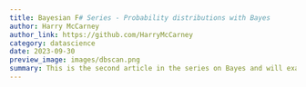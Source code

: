 ```yaml
---
title: Bayesian F# Series - Probability distributions with Bayes
author: Harry McCarney
author_link: https://github.com/HarryMcCarney
category: datascience
date: 2023-09-30
preview_image: images/dbscan.png
summary: This is the second article in the series on Bayes and will examine representing probability as a distribution rather than a single metric.
---
```

